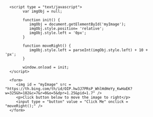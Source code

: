 <html>
   <head>
      <title>JavaScript Animation</title>
      
      <script type = "text/javascript">
            var imgObj = null;
            
            function init() {
               imgObj = document.getElementById('myImage');
               imgObj.style.position= 'relative'; 
               imgObj.style.left = '0px'; 
            }
            
            function moveRight() {
               imgObj.style.left = parseInt(imgObj.style.left) + 10 + 'px';
            }
            
            window.onload = init;
      </script>
   </head>
   
   <body>
   
      <form>
         <img id = "myImage" src = "https://th.bing.com/th/id/OIP.hw3J7PRsP_WhlHdHeYy_KwHaEK?w=325&h=182&c=7&r=0&o=5&dpr=1.25&pid=1.7" />
         <p>Click button below to move the image to right</p>
         <input type = "button" value = "Click Me" onclick = "moveRight();" />
      </form>
      
   </body>
</html>
